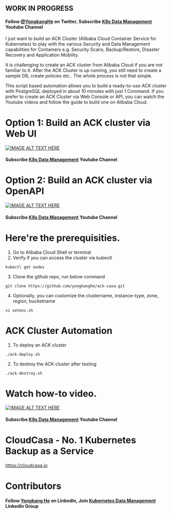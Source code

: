 ## WORK IN PROGRESS

#### Follow [@YongkangHe](https://twitter.com/yongkanghe) on Twitter, Subscribe [K8s Data Management](https://www.youtube.com/channel/UCm-sw1b23K-scoVSCDo30YQ?sub_confirmation=1) Youtube Channel

I just want to build an ACK Cluster (Alibaba Cloud Container Service for Kubernetes) to play with the various Security and Data Management capabilities for Containers e.g. Security Scans, Backup/Restore, Disaster Recovery and Application Mobility.

It is challenging to create an ACK cluster from Alibaba Cloud if you are not familiar to it. After the ACK Cluster is up running, you still need to create a sample DB, create policies etc.. The whole process is not that simple.

This script based automation allows you to build a ready-to-use ACK cluster with PostgreSQL deployed in about 10 minutes with just 1 Command. If you prefer to create an ACK Cluster via Web Console or API, you can watch the Youtube videos and follow the guide to build one on Alibaba Cloud.

# Option 1: Build an ACK cluster via Web UI
[![IMAGE ALT TEXT HERE](https://img.youtube.com/vi/JLdc4D9kAss/0.jpg)](https://www.youtube.com/watch?v=JLdc4D9kAss)

#### Subscribe [K8s Data Management](https://www.youtube.com/channel/UCm-sw1b23K-scoVSCDo30YQ?sub_confirmation=1) Youtube Channel

# Option 2: Build an ACK cluster via OpenAPI
[![IMAGE ALT TEXT HERE](https://img.youtube.com/vi/eXjTSDmgcUE/0.jpg)](https://www.youtube.com/watch?v=eXjTSDmgcUE)

#### Subscribe [K8s Data Management](https://www.youtube.com/channel/UCm-sw1b23K-scoVSCDo30YQ?sub_confirmation=1) Youtube Channel

# Here're the prerequisities. 

1. Go to Alibaba Cloud Shell or terminal
2. Verify if you can access the cluster via kubectl
````
kubectl get nodes
````
3. Clone the github repo, run below command
````
git clone https://github.com/yongkanghe/ack-casa.git
````
4. Optionally, you can customize the clustername, instance-type, zone, region, bucketname
````
vi setenv.sh
````

# ACK Cluster Automation 

1. To deploy an ACK cluster
````
./ack-deploy.sh
````

2. To destroy the ACK cluster after testing
````
./ack-destroy.sh
````

# Watch how-to video.
[![IMAGE ALT TEXT HERE](https://img.youtube.com/vi/clGcZbdaQPE/0.jpg)](https://www.youtube.com/watch?v=clGcZbdaQPE)

#### Subscribe [K8s Data Management](https://www.youtube.com/channel/UCm-sw1b23K-scoVSCDo30YQ?sub_confirmation=1) Youtube Channel

# CloudCasa - No. 1 Kubernetes Backup as a Service
https://cloudcasa.io 

# Contributors

#### Follow [Yongkang He](http://yongkang.cloud) on LinkedIn, Join [Kubernetes Data Management](https://www.linkedin.com/groups/13983251) LinkedIn Group
